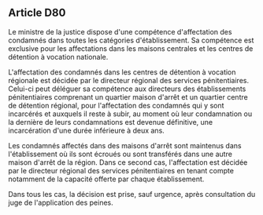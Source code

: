 Article D80
----
Le ministre de la justice dispose d'une compétence d'affectation des condamnés
dans toutes les catégories d'établissement. Sa compétence est exclusive pour les
affectations dans les maisons centrales et les centres de détention à vocation
nationale.

L'affectation des condamnés dans les centres de détention à vocation régionale
est décidée par le directeur régional des services pénitentiaires. Celui-ci peut
déléguer sa compétence aux directeurs des établissements pénitentiaires
comprenant un quartier maison d'arrêt et un quartier centre de détention
régional, pour l'affectation des condamnés qui y sont incarcérés et auxquels il
reste à subir, au moment où leur condamnation ou la dernière de leurs
condamnations est devenue définitive, une incarcération d'une durée inférieure à
deux ans.

Les condamnés affectés dans des maisons d'arrêt sont maintenus dans
l'établissement où ils sont écroués ou sont transférés dans une autre maison
d'arrêt de la région. Dans ce second cas, l'affectation est décidée par le
directeur régional des services pénitentiaires en tenant compte notamment de la
capacité offerte par chaque établissement.

Dans tous les cas, la décision est prise, sauf urgence, après consultation du
juge de l'application des peines.
